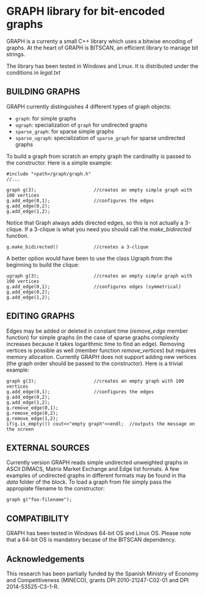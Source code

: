 
GRAPH library for bit-encoded graphs
===================

GRAPH is a currenty a  small  C++ library which uses a bitwise encoding of graphs. At the heart of GRAPH is BITSCAN, an efficient library to manage bit strings. 

The library has been tested in Windows and Linux.  It is distributed under the conditions in *legal.txt*

BUILDING GRAPHS
-------------------------------
GRAPH currently distinguishes 4 different types of graph objects:

- `graph`: for simple graphs
- `ugraph`: specialization of `graph` for undirected graphs
- `sparse_graph`: for sparse simple graphs
- `sparse_ugraph`: specialization of `sparse_graph` for sparse undirected graphs
 
To build a graph from scratch an empty graph the cardinality is passed to the constructor. Here is a simple example:

    #include "<path>/graph/graph.h"
    //...
    
    graph g(3);						//creates an empty simple graph with 100 vertices
    g.add_edge(0,1);				//configures the edges
	g.add_edge(0,2);
	g.add_edge(1,2);


Notice that Graph always adds directed edges, so this is not actually a 3-clique. If a 3-clique is what you need you should call the *make\_bidirected* function.
   
    g.make_bidirected()				//creates a 3-clique

A better option would have been to use the class Ugraph from the beginning to build the clique:
   
    ugraph g(3);					//creates an empty simple graph with 100 vertices
	g.add_edge(0,1);				//configures edges (symmetrical)
	g.add_edge(0,2);
	g.add_edge(1,2);

EDITING GRAPHS
-------------------------------

Edges may be added or deleted in constant time (*remove\_edge* member function) for simple graphs (in the case of sparse graphs complexity increases because it takes logarithmic time to find an edge). Removing vertices is possible as well (member function *remove\_vertices*) but requires memory allocation. Currently GRAPH does not support adding new vertices (the graph order should be passed to the constructor). Here is a trivial example:
   
    graph g(3);						//creates an empty graph with 100 vertices
	g.add_edge(0,1);				//configures the edges
	g.add_edge(0,2);
	g.add_edge(1,2);
	g.remove_edge(0,1);
	g.remove_edge(0,2);
	g.remove_edge(1,2);
    if(g.is_empty()) cout<<"empty graph"<<endl;	 //outputs the message on the screen

    
EXTERNAL SOURCES
-------------------------------

Currently version GRAPH reads simple undirected unweighted graphs in ASCII DIMACS, Matrix Market Exchange and Edge list formats. A few examples of undirected graphs in different formats may be found in tha *data* folder of the block. To load a graph from file simply pass the appropiate filename to the constructor:
    
    graph g("foo-filename");	


COMPATIBILITY
-------------------------------

GRAPH has been tested in Windows 64-bit OS and Linux OS. Please note that a 64-bit OS is mandatory becase of the BITSCAN dependency.

Acknowledgements
-------------------------------

This research has been partially funded by the Spanish Ministry of Economy and Competitiveness (MINECO),  grants DPI 2010-21247-C02-01 and DPI 2014-53525-C3-1-R.

